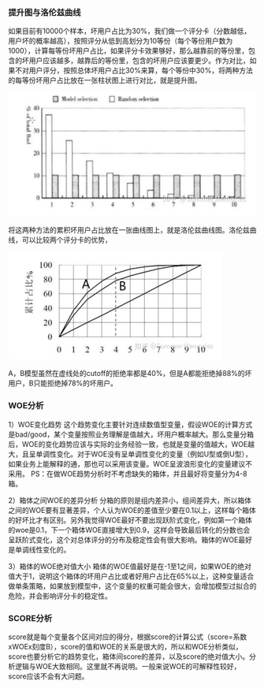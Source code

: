 ### 提升图与洛伦兹曲线

如果目前有10000个样本，坏用户占比为30%，我们做一个评分卡（分数越低，用户坏的概率越高），按照评分从低到高划分为10等份（每个等份用户数为1000），计算每等份坏用户占比，如果评分卡效果够好，那么越靠前的等份里，包含的坏用户应该越多，越靠后的等份里，包含的坏用户应该要更少。作为对比，如果不对用户评分，按照总体坏用户占比30%来算，每个等份中30%，将两种方法的每等份坏用户占比放在一张柱状图上进行对比，就是提升图。

<img src="评分卡.assets/image-20200227213825382.png" alt="image-20200227213825382" style="zoom:50%;" />

将这两种方法的累积坏用户占比放在一张曲线图上，就是洛伦兹曲线图。洛伦兹曲线，可以比较两个评分卡的优势，

<img src="评分卡.assets/image-20200227215815084.png" alt="image-20200227215815084" style="zoom:50%;" />

A，B模型虽然在虚线处的cutoff的拒绝率都是40%，但是A都能拒绝掉88%的坏用户，B只能拒绝掉78%的坏用户。



### WOE分析

1）WOE变化趋势
这个趋势变化主要针对连续数值型变量，假设WOE的计算方式是bad/good，某个变量按照业务理解是值越大，坏用户概率越大。那么变量分箱后，WOE的变化趋势应该与实际的业务经验一致，也就是变量的值越大，WOE越大，且呈单调性变化。对于WOE没有呈单调性变化的变量（例如U型或倒U型），如果业务上能解释的通，那也可以采用该变量。WOE呈波浪形变化的变量建议不采用。
PS：在做WOE趋势分析时不考虑缺失的箱体，并且最好将变量分为4-8箱。

2）箱体之间WOE的差异分析
分箱的原则是组内差异小，组间差异大，所以箱体之间的WOE要有显著差异，个人认为WOE的差值至少要在0.1以上，这样每个箱体的好坏比才有区别。另外我觉得WOE最好不要出现跃阶式变化，例如第一个箱体的woe是0.1，下一个箱体WOE直接增大到0.9，这样会导致最后转化的分数也会呈跃阶式变化，这个对总体评分的分布及稳定性会有很大影响。箱体的WOE最好是单调线性变化的。

3）箱体的WOE绝对值大小
箱体的WOE值最好是在-1至1之间，如果WOE的绝对值大于1，说明这个箱体的坏用户占比或者好用户占比在65%以上，这种变量适合做单条策略，如果放到模型中，这个变量的权重可能会很大，会增加模型过拟合的危险，并会影响评分卡的稳定性。

### SCORE分析
score就是每个变量各个区间对应的得分，根据score的计算公式（score=系数xWOEx刻度B），score的值和WOE的关系是很大的，所以和WOE分析类似，score也要分析它的趋势变化，箱体间score的差异，以及score的绝对值大小。分析逻辑与WOE大致相同。这里就不再说明。一般来说WOE的可解释性较好，score应该不会有大问题。

